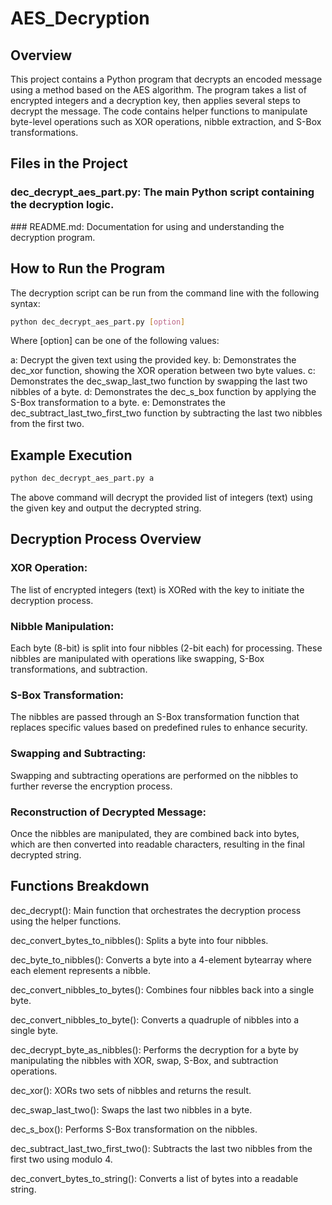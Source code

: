 # AES_Decryption

## Overview
This project contains a Python program that decrypts an encoded message using a method based on the AES algorithm. The program takes a list of encrypted integers and a decryption key, then applies several steps to decrypt the message. The code contains helper functions to manipulate byte-level operations such as XOR operations, nibble extraction, and S-Box transformations.

## Files in the Project
### dec_decrypt_aes_part.py: The main Python script containing the decryption logic.
### README.md: Documentation for using and understanding the decryption program.
## How to Run the Program
The decryption script can be run from the command line with the following syntax:

```bash
python dec_decrypt_aes_part.py [option]
```
Where [option] can be one of the following values:

a: Decrypt the given text using the provided key.
b: Demonstrates the dec_xor function, showing the XOR operation between two byte values.
c: Demonstrates the dec_swap_last_two function by swapping the last two nibbles of a byte.
d: Demonstrates the dec_s_box function by applying the S-Box transformation to a byte.
e: Demonstrates the dec_subtract_last_two_first_two function by subtracting the last two nibbles from the first two.
## Example Execution
``` bash
python dec_decrypt_aes_part.py a
```
The above command will decrypt the provided list of integers (text) using the given key and output the decrypted string.

## Decryption Process Overview
### XOR Operation:

The list of encrypted integers (text) is XORed with the key to initiate the decryption process.
### Nibble Manipulation:

Each byte (8-bit) is split into four nibbles (2-bit each) for processing. These nibbles are manipulated with operations like swapping, S-Box transformations, and subtraction.
### S-Box Transformation:

The nibbles are passed through an S-Box transformation function that replaces specific values based on predefined rules to enhance security.
### Swapping and Subtracting:

Swapping and subtracting operations are performed on the nibbles to further reverse the encryption process.
### Reconstruction of Decrypted Message:

Once the nibbles are manipulated, they are combined back into bytes, which are then converted into readable characters, resulting in the final decrypted string.
## Functions Breakdown
dec_decrypt(): Main function that orchestrates the decryption process using the helper functions.

dec_convert_bytes_to_nibbles(): Splits a byte into four nibbles.

dec_byte_to_nibbles(): Converts a byte into a 4-element bytearray where each element represents a nibble.

dec_convert_nibbles_to_bytes(): Combines four nibbles back into a single byte.

dec_convert_nibbles_to_byte(): Converts a quadruple of nibbles into a single byte.

dec_decrypt_byte_as_nibbles(): Performs the decryption for a byte by manipulating the nibbles with XOR, swap, S-Box, and subtraction operations.

dec_xor(): XORs two sets of nibbles and returns the result.

dec_swap_last_two(): Swaps the last two nibbles in a byte.

dec_s_box(): Performs S-Box transformation on the nibbles.

dec_subtract_last_two_first_two(): Subtracts the last two nibbles from the first two using modulo 4.

dec_convert_bytes_to_string(): Converts a list of bytes into a readable string.
